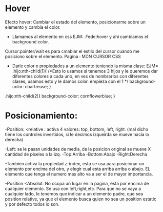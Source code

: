 # Hover
Efecto hover: Cambiar el estado del elemento, posicionarme sobre un elemento y cambia el color.
- Llamamos al elemento en css EJM: .Fede:hover y ahi cambiamos el background color.

Cursor:pointer/wait  es para cmabiar el estilo del cursor cuando me posiciono sobre el elemento.  Pagina : MDN CURSOR CSS

- Darle color o propiedades a un elemento teniendo la misma clase: 
EJM=
.hijo:nth-child(1){ /*Esto lo usamos si tenemos 3 hijos y le queremos dar diferentes colores a cada uno, en ves de nombrarlos con diferentes clases, usamos esto y le damos color. empieza con el 1  */
    background-color: chartreuse;
}

.hijo:nth-child(2){
    background-color: cornflowerblue;
}




# Posicionamiento:


-Position: <relative : activa 4 valores: top, bottom, left, right. (mal dicho tiene los controles invertidos, si le decimos izqueirda se mueve hacia la derecha)

-Left: se le pasan unidades de media, de la posicion original se mueve X cantidad de pixeles a la izq.
-Top:Arriba
-Bottom:Abajo
-Right:Derecha

-Tambien activa la propiedad z-index, esta se usa para posicionar un elemento por encima del otro, y elegir cual esta arriba arriba o abajo. EL elemento que tenga el numero mas alto va a ser el de mayor importancia.

-Position <Absolut: No ocupa un lugar en la pagina, esta por encima de cualquier elemento. Se usa con left,right,etc. Para que no se vaya a cualquier lado, le tenemos que indicar a un elemento padre, que sea position relative, ya que el elemento busca quien no sea un position estatic y por defecto todos lo son.